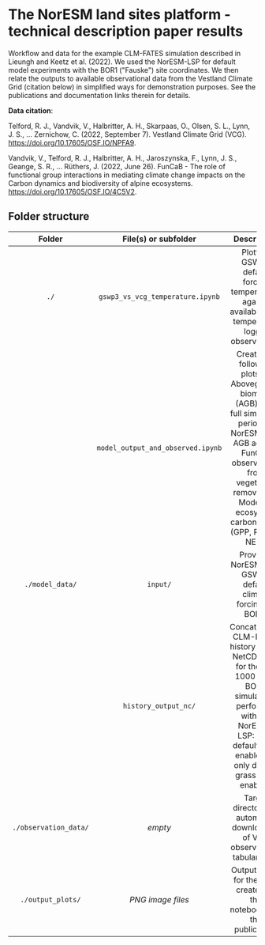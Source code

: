 # The NorESM land sites platform - technical description paper results

Workflow and data for the example CLM-FATES simulation described in Lieungh and Keetz et al. (2022). We used the NorESM-LSP for default model experiments with the BOR1 ("Fauske") site coordinates. We then relate the outputs to available observational data from the Vestland Climate Grid (citation below) in simplified ways for demonstration purposes. See the publications and documentation links therein for details.

**Data citation**:

Telford, R. J., Vandvik, V., Halbritter, A. H., Skarpaas, O., Olsen, S. L., Lynn, J. S., … Zernichow, C. (2022, September 7). Vestland Climate Grid (VCG). https://doi.org/10.17605/OSF.IO/NPFA9.

Vandvik, V., Telford, R. J., Halbritter, A. H., Jaroszynska, F., Lynn, J. S., Geange, S. R., … Rüthers, J. (2022, June 26). FunCaB - The role of functional group interactions in mediating climate change impacts on the Carbon dynamics and biodiversity of alpine ecosystems. https://doi.org/10.17605/OSF.IO/4C5V2.

## Folder structure

| Folder                | File(s) or subfolder              | Description  |
|:---------------------:|:---------------------------------:|:------------:|
| `./`                  | `gswp3_vs_vcg_temperature.ipynb`  | Plotting GSWP3 default forcing temperatures against available VCG temperature logger observations. |
|                       | `model_output_and_observed.ipynb` | Create the following plots: 1: Aboveground biomass (AGB) over full simulation period; 2: NorESM-LSP AGB against FunCaB observations from vegetation removals; 3: Modelled ecosystem carbon fluxes (GPP, RH, RA, NEP). |
| `./model_data/`       | `input/`                          | Provided NorESM-LSP GSWP3 default climate forcing for BOR1. |
|                       | `history_output_nc/`              | Concatenated CLM-FATES history output NetCDF files for the two 1000-year BOR1 simulations performed with the NorESM-LSP: 1. all default PFTs enabled; 2: only default grass PFTs enabled. |
| `./observation_data/` | _empty_                           | Target directory for automated downloading of VCG observational tabular data. |
| `./output_plots/`     | _PNG image files_                 | Output folder for the plots created by the notebooks for the publication. |
